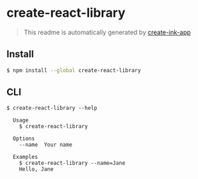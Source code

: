 # create-react-library

> This readme is automatically generated by [create-ink-app](https://github.com/vadimdemedes/create-ink-app)


## Install

```bash
$ npm install --global create-react-library
```


## CLI

```
$ create-react-library --help

  Usage
    $ create-react-library

  Options
    --name  Your name

  Examples
    $ create-react-library --name=Jane
    Hello, Jane
```
